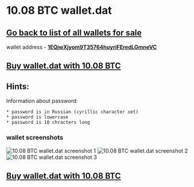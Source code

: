# 10.08 BTC wallet.dat

## [Go back to list of all wallets for sale ](https://mady2077.github.io/walletBTC/)

wallet address - **[1EQjwXjyom9T35764huyriFEredLGmneVC](https://www.blockchain.com/btc/address/1EQjwXjyom9T35764huyriFEredLGmneVC)**

## [Buy wallet.dat with 10.08 BTC](https://satoshidisk.com/pay/CBUqXQ)

## Hints:
Information about password: 
```
* password is in Russian (cyrillic character set)
* password is lowercase 
* password is 10 chracters long
```


### wallet screenshots
![10.08 BTC wallet.dat screenshot 1](https://i.imgur.com/y4WVVgP.png)
![10.08 BTC wallet.dat screenshot 2](https://i.imgur.com/IVMJkqK.png)
![10.08 BTC wallet.dat screenshot 3](https://i.imgur.com/uOnv9zZ.png)

## [Buy wallet.dat with 10.08 BTC](https://satoshidisk.com/pay/CBUqXQ)